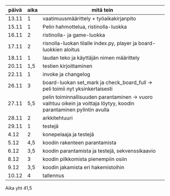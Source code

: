 | päivä | aika | mitä tein |
| ------- | ------ | --------- |
| 13.11 | 1 |	vaatimuusmäärittely + työaikakirjanpito |
| 15.11  | 1 | Pelin hahmottelua, ristinolla-luokka |
| 16.11 | 2 | ristinolla- ja game-luokka|
| 17.11 | 2 | risnolla-luokan tilalle index.py, player ja board-luokkien aloitus |
| 18.11 | 1 | laudan teko ja käyttäjän nimen määrittely |
| 20.11 | 1,5 | testien kirjoittaminen |
| 22.11 | 1 | invoke ja changelog |
| 26.11 | 3 | board-luokan set_mark ja check_board_full -> peli toimii nyt yksinkertaisesti |
| 27.11 | 5,5 | pelin toiminnallisuuden parantaminen -> vuoro vaihtuu oikein ja voittaja löytyy, koodin parantaminen pylintin avulla |
| 28.11 | 2 | arkkitehtuuri |
| 29.11 | 1 | testejä |
| 4.12 | 2 | konepelaaja ja testejä |
| 5.12 | 4,5 | koodin rakenteen parantamista | 
| 6.12 | 3,5 | koodin parantamista ja testejä, sekvenssikaavio |
| 8.12 | 3 | koodin pilkkomista pienempiin osiin |
| 9.12 | 3,5 | koodin jakamista eri hakemistoihin |
| 10.12 | 4 | tallennus |

Aika yht 41,5